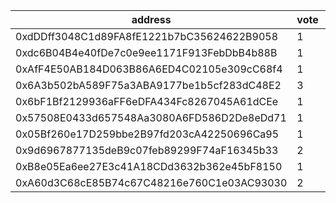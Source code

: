 address|vote|timestamp|signature
---|---|---|---
0xdDDff3048C1d89FA8fE1221b7bC35624622B9058|1|1614685375|0x01290c3542ec2e6ef31d666075a7debb5091eecb9489c958e712327d88ed147571aa3d75abb3f5efefc918096609d211c7a168638bc3824e88527fdfac6e72011b
0xdc6B04B4e40fDe7c0e9ee1171F913FebDbB4b88B|1|1614685453|0xcf095148af1e9b3b316b87b11e5bef2d5df1881a585d5dbe8b5aa8259260f6031c792912f9c0dd4aacb92ad8116ee500a44702628441c78d8165ccf5eca745051b
0xAfF4E50AB184D063B86A6ED4C02105e309cC68f4|1|1614685853|0x62eebcc6d98e2981ebfdf7765b59911b729c9f3a59806f467de3fa7de07476471547a2e674b7ea85759ea916d05bd3954bf3cd9599867cba87b9920d93e8b3cc1c
0x6A3b502bA589F75a3ABA9177be1b5cf283dC48E2|3|1614685869|0xdf74da0485372e1113feefd301355db5a52db7bbf295ca3c3b9ba9c454757db95b2a8df442a818978232c8f3e4240968eb2048c10d0fe3753b4081ac4e070a121b
0x6bF1Bf2129936aFF6eDFA434Fc8267045A61dCEe|1|1614686005|0x8f2a3ff06d57dbb84bd3074e5aa05e7ab623d730007eeb286aa387a5f97ebdf51da0babd8cdf9563af12f9f28e63238c5d66307015802d3c35b08903d8f5f57b1b
0x57508E0433d657548Aa3080A6FD586D2De8eDd71|1|1614686197|0x52a1f0206be3040d0b28de8583eabc12c588221ede332b3a67a5afffa278bd363076b82ee601f07b4df3a23dc7d258bd1ed305a8cab85a0bdab69c5ba1c5c01e1b
0x05Bf260e17D259bbe2B97fd203cA42250696Ca95|1|1614697194|0xa780aa57701d9c39782f9ae5bfbcce1070aa21cc3c2f2c6cb4206b3a7a52e1b67da0befab1755b0f059117c3050a3f1622b234ccd94f5e97d9b46a36c1eab2fa1b
0x9d6967877135deB9c07feb89299F74aF16345b33|2|1614710075|0xa1ca228b628b679ee1d081841dd91a09ab4311c7d085c4a1cb3e1933cc2fdabb5484748169335cc9bfc3e93597b80923653ebe277a028c56b6c66a68ad9798e01b
0xB8e05Ea6ee27E3c41A18CDd3632b362e45bF8150|1|1614721773|0xbb311364deddca19d591f70ca075be63f9abfec987d1262220aeabc07a9e71575ede23b68cd2c9d5076512ec6d25462922b205eb7f8a562a6c44444ae7518e831c
0xA60d3C68cE85B74c67C48216e760C1e03AC93030|2|1614730816|0xf16de872d94304022b8b9609fa6644d5325faccfcb867ded87c4fe1a50768e7a54f4a35e8c42b219b4dc1c64cc6e75b2db305b64cf8526d6faf7486faa71652b1b